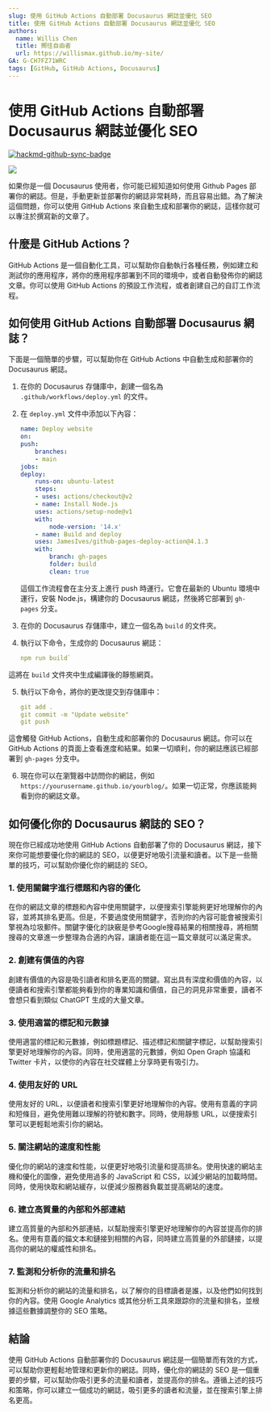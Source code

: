 ```yaml
---
slug: 使用 GitHub Actions 自動部署 Docusaurus 網誌並優化 SEO
title: 使用 GitHub Actions 自動部署 Docusaurus 網誌並優化 SEO
authors:
  name: Willis Chen
  title: 嚮往自由者
  url: https://willismax.github.io/my-site/
GA: G-CH7FZ71WRC
tags: [GitHub, GitHub Actions, Docusaurus]
---
```




使用 GitHub Actions 自動部署 Docusaurus 網誌並優化 SEO
===========================================


[![hackmd-github-sync-badge](https://hackmd.io/pMZX7mLQRN-hD-MG3ASReA/badge)](https://hackmd.io/pMZX7mLQRN-hD-MG3ASReA)

![](https://hackmd.io/_uploads/ryzvXkw12.png)

如果你是一個 Docusaurus 使用者，你可能已經知道如何使用 Github Pages 部署你的網誌。但是，手動更新並部署你的網誌非常耗時，而且容易出錯。為了解決這個問題，你可以使用 GitHub Actions 來自動生成和部署你的網誌，這樣你就可以專注於撰寫新的文章了。

什麼是 GitHub Actions？
-------------------

GitHub Actions 是一個自動化工具，可以幫助你自動執行各種任務，例如建立和測試你的應用程序，將你的應用程序部署到不同的環境中，或者自動發佈你的網誌文章。你可以使用 GitHub Actions 的預設工作流程，或者創建自己的自訂工作流程。

如何使用 GitHub Actions 自動部署 Docusaurus 網誌？
---------------------------------------

下面是一個簡單的步驟，可以幫助你在 GitHub Actions 中自動生成和部署你的 Docusaurus 網誌。

1.  在你的 Docusaurus 存儲庫中，創建一個名為 `.github/workflows/deploy.yml` 的文件。
    
2.  在 `deploy.yml` 文件中添加以下內容：
    
    ```yaml
    name: Deploy website
    on:
    push:
        branches:
        - main
    jobs:
    deploy:
        runs-on: ubuntu-latest
        steps:
        - uses: actions/checkout@v2
        - name: Install Node.js
        uses: actions/setup-node@v1
        with:
            node-version: '14.x'
        - name: Build and deploy
        uses: JamesIves/github-pages-deploy-action@4.1.3
        with:
            branch: gh-pages
            folder: build
            clean: true
    ```

    這個工作流程會在主分支上進行 push 時運行。它會在最新的 Ubuntu 環境中運行，安裝 Node.js，構建你的 Docusaurus 網誌，然後將它部署到 `gh-pages` 分支。

3.  在你的 Docusaurus 存儲庫中，建立一個名為 `build` 的文件夾。
    
4.  執行以下命令，生成你的 Docusaurus 網誌：
    
    ```yaml
    npm run build` 
    ```

  這將在 `build` 文件夾中生成編譯後的靜態網頁。

5.  執行以下命令，將你的更改提交到存儲庫中：

    ```yaml
    git add .
    git commit -m "Update website"
    git push
    ``` 

  這會觸發 GitHub Actions，自動生成和部署你的 Docusaurus 網誌。你可以在 GitHub Actions 的頁面上查看進度和結果。如果一切順利，你的網誌應該已經部署到 `gh-pages` 分支中。

6.  現在你可以在瀏覽器中訪問你的網誌，例如 `https://yourusername.github.io/yourblog/`。如果一切正常，你應該能夠看到你的網誌文章。

如何優化你的 Docusaurus 網誌的 SEO？
--------------------------

  現在你已經成功地使用 GitHub Actions 自動部署了你的 Docusaurus 網誌，接下來你可能想要優化你的網誌的 SEO，以便更好地吸引流量和讀者。以下是一些簡單的技巧，可以幫助你優化你的網誌的 SEO。

### 1. 使用關鍵字進行標題和內容的優化

  在你的網誌文章的標題和內容中使用關鍵字，以便搜索引擎能夠更好地理解你的內容，並將其排名更高。但是，不要過度使用關鍵字，否則你的內容可能會被搜索引擎視為垃圾郵件。關鍵字優化的訣竅是參考Google搜尋結果的相關搜尋，將相關搜尋的文章進一步整理為合適的內容，讓讀者能在這一篇文章就可以滿足需求。

### 2. 創建有價值的內容

  創建有價值的內容是吸引讀者和排名更高的關鍵。寫出具有深度和價值的內容，以便讀者和搜索引擎都能夠看到你的專業知識和價值，自己的洞見非常重要，讀者不會想只看到類似 ChatGPT 生成的大量文章。

### 3. 使用適當的標記和元數據

  使用適當的標記和元數據，例如標題標記、描述標記和關鍵字標記，以幫助搜索引擎更好地理解你的內容。同時，使用適當的元數據，例如 Open Graph 協議和 Twitter 卡片，以使你的內容在社交媒體上分享時更有吸引力。

### 4. 使用友好的 URL

  使用友好的 URL，以便讀者和搜索引擎更好地理解你的內容。使用有意義的字詞和短條目，避免使用難以理解的符號和數字。同時，使用靜態 URL，以便搜索引擎可以更輕鬆地索引你的網站。

### 5. 關注網站的速度和性能

  優化你的網站的速度和性能，以便更好地吸引流量和提高排名。使用快速的網站主機和優化的圖像，避免使用過多的 JavaScript 和 CSS，以減少網站的加載時間。同時，使用快取和網站緩存，以便減少服務器負載並提高網站的速度。

### 6. 建立高質量的內部和外部連結

  建立高質量的內部和外部連結，以幫助搜索引擎更好地理解你的內容並提高你的排名。使用有意義的錨文本和鏈接到相關的內容，同時建立高質量的外部鏈接，以提高你的網站的權威性和排名。

### 7. 監測和分析你的流量和排名

  監測和分析你的網站的流量和排名，以了解你的目標讀者是誰，以及他們如何找到你的內容。使用 Google Analytics 或其他分析工具來跟踪你的流量和排名，並根據這些數據調整你的 SEO 策略。

結論
--

使用 GitHub Actions 自動部署你的 Docusaurus 網誌是一個簡單而有效的方式，可以幫助你更輕鬆地管理和更新你的網誌。同時，優化你的網誌的 SEO 是一個重要的步驟，可以幫助你吸引更多的流量和讀者，並提高你的排名。遵循上述的技巧和策略，你可以建立一個成功的網誌，吸引更多的讀者和流量，並在搜索引擎上排名更高。
